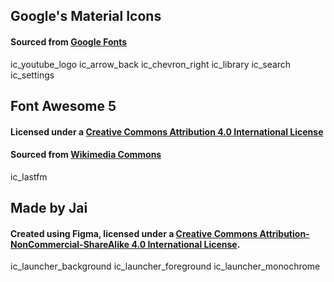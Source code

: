 Google's Material Icons
---
#### Sourced from [Google Fonts](https://fonts.google.com/icons)
ic_youtube_logo
ic_arrow_back
ic_chevron_right
ic_library
ic_search
ic_settings

Font Awesome 5
---
#### Licensed under a [Creative Commons Attribution 4.0 International License](https://creativecommons.org/licenses/by/4.0/)
#### Sourced from [Wikimedia Commons](https://commons.wikimedia.org/wiki/File:Font_Awesome_5_brands_lastfm-square.svg)
ic_lastfm


Made by Jai
---
#### Created using Figma, licensed under a [Creative Commons Attribution-NonCommercial-ShareAlike 4.0 International License](http://creativecommons.org/licenses/by-nc-sa/4.0).
ic_launcher_background
ic_launcher_foreground
ic_launcher_monochrome

